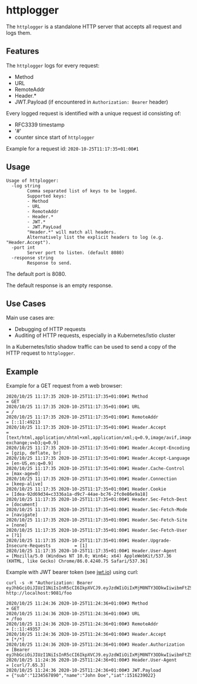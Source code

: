 # httplogger

The `httplogger` is a standalone HTTP server that accepts all request and logs them.

## Features

The `httplogger` logs for every request:
- Method
- URL
- RemoteAddr
- Header.*
- JWT.Payload (if encountered in `Authorization: Bearer` header)

Every logged request is identified with a unique request id consisting of:
- RFC3339 timestamp
- '#'
- counter since start of `httplogger`

Example for a request id: `2020-10-25T11:17:35+01:00#1`


## Usage

```
Usage of httplogger:
  -log string
        Comma separated list of keys to be logged.
        Supported keys:
        - Method
        - URL
        - RemoteAddr
        - Header.*
        - JWT.*
        - JWT.PayLoad
        "Header.*" will match all headers.
        Alternatively list the explicit headers to log (e.g. "Header.Accept").
  -port int
        Server port to listen. (default 8080)
  -response string
        Response to send.
```

The default port is 8080.

The default response is an empty response.


## Use Cases

Main use cases are:
- Debugging of HTTP requests
- Auditing of HTTP requests, especially in a Kubernetes/Istio cluster

In a Kubernetes/Istio shadow traffic can be used to send a copy of the HTTP request to `httplogger`. 


## Example

Example for a GET request from a web browser:

```
2020/10/25 11:17:35 2020-10-25T11:17:35+01:00#1 Method                                   = GET
2020/10/25 11:17:35 2020-10-25T11:17:35+01:00#1 URL                                      = /
2020/10/25 11:17:35 2020-10-25T11:17:35+01:00#1 RemoteAddr                               = [::1]:49213
2020/10/25 11:17:35 2020-10-25T11:17:35+01:00#1 Header.Accept                            = [text/html,application/xhtml+xml,application/xml;q=0.9,image/avif,image/webp,image/apng,*/*;q=0.8,application/signed-exchange;v=b3;q=0.9]
2020/10/25 11:17:35 2020-10-25T11:17:35+01:00#1 Header.Accept-Encoding                   = [gzip, deflate, br]
2020/10/25 11:17:35 2020-10-25T11:17:35+01:00#1 Header.Accept-Language                   = [en-US,en;q=0.9]
2020/10/25 11:17:35 2020-10-25T11:17:35+01:00#1 Header.Cache-Control                     = [max-age=0]
2020/10/25 11:17:35 2020-10-25T11:17:35+01:00#1 Header.Connection                        = [keep-alive]
2020/10/25 11:17:35 2020-10-25T11:17:35+01:00#1 Header.Cookie                            = [Idea-92d69d34=c3336a1a-d9c7-44ae-bc76-2fc0e86e9a18]
2020/10/25 11:17:35 2020-10-25T11:17:35+01:00#1 Header.Sec-Fetch-Dest                    = [document]
2020/10/25 11:17:35 2020-10-25T11:17:35+01:00#1 Header.Sec-Fetch-Mode                    = [navigate]
2020/10/25 11:17:35 2020-10-25T11:17:35+01:00#1 Header.Sec-Fetch-Site                    = [none]
2020/10/25 11:17:35 2020-10-25T11:17:35+01:00#1 Header.Sec-Fetch-User                    = [?1]
2020/10/25 11:17:35 2020-10-25T11:17:35+01:00#1 Header.Upgrade-Insecure-Requests         = [1]
2020/10/25 11:17:35 2020-10-25T11:17:35+01:00#1 Header.User-Agent                        = [Mozilla/5.0 (Windows NT 10.0; Win64; x64) AppleWebKit/537.36 (KHTML, like Gecko) Chrome/86.0.4240.75 Safari/537.36]
```

Example with JWT bearer token (see [jwt.io](https://jwt.io/#debugger-io)) using curl:

```shell
curl -s -H "Authorization: Bearer eyJhbGciOiJIUzI1NiIsInR5cCI6IkpXVCJ9.eyJzdWIiOiIxMjM0NTY3ODkwIiwibmFtZSI6IkpvaG4gRG9lIiwiaWF0IjoxNTE2MjM5MDIyfQ.SflKxwRJSMeKKF2QT4fwpMeJf36POk6yJV_adQssw5c" http://localhost:9081/foo
```

```
2020/10/25 11:24:36 2020-10-25T11:24:36+01:00#3 Method                                   = GET
2020/10/25 11:24:36 2020-10-25T11:24:36+01:00#3 URL                                      = /foo
2020/10/25 11:24:36 2020-10-25T11:24:36+01:00#3 RemoteAddr                               = [::1]:49357
2020/10/25 11:24:36 2020-10-25T11:24:36+01:00#3 Header.Accept                            = [*/*]
2020/10/25 11:24:36 2020-10-25T11:24:36+01:00#3 Header.Authorization                     = [Bearer eyJhbGciOiJIUzI1NiIsInR5cCI6IkpXVCJ9.eyJzdWIiOiIxMjM0NTY3ODkwIiwibmFtZSI6IkpvaG4gRG9lIiwiaWF0IjoxNTE2MjM5MDIyfQ.SflKxwRJSMeKKF2QT4fwpMeJf36POk6yJV_adQssw5c]
2020/10/25 11:24:36 2020-10-25T11:24:36+01:00#3 Header.User-Agent                        = [curl/7.65.3]
2020/10/25 11:24:36 2020-10-25T11:24:36+01:00#3 JWT.Payload                              = {"sub":"1234567890","name":"John Doe","iat":1516239022}
```
